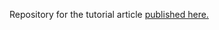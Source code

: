 Repository for the tutorial article [published here.](http://blog.apcelent.com/node-js-mongodb-angularjs-web-development-deployent.html)
